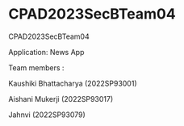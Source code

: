 # CPAD2023SecBTeam04
CPAD2023SecBTeam04

Application: News App

Team members :

Kaushiki Bhattacharya (2022SP93001)

Aishani Mukerji (2022SP93017)

Jahnvi (2022SP93079)
